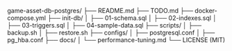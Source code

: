 game-asset-db-postgres/
├── README.md
├── TODO.md
├── docker-compose.yml
├── init-db/
│   ├── 01-schema.sql
│   ├── 02-indexes.sql
│   ├── 03-triggers.sql
│   ├── 04-sample-data.sql
├── scripts/
│   ├── backup.sh
│   ├── restore.sh
├── configs/
│   ├── postgresql.conf
│   ├── pg_hba.conf
├── docs/
│   └── performance-tuning.md
└── LICENSE (MIT)
